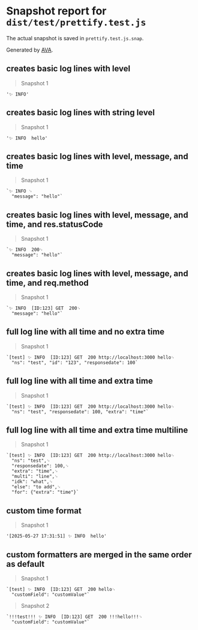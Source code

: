 # Snapshot report for `dist/test/prettify.test.js`

The actual snapshot is saved in `prettify.test.js.snap`.

Generated by [AVA](https://avajs.dev).

## creates basic log lines with level

> Snapshot 1

    '✨ INFO'

## creates basic log lines with string level

> Snapshot 1

    '✨ INFO  hello'

## creates basic log lines with level, message, and time

> Snapshot 1

    `✨ INFO ␊
      "message": "hello"`

## creates basic log lines with level, message, and time, and res.statusCode

> Snapshot 1

    `✨ INFO  200␊
      "message": "hello"`

## creates basic log lines with level, message, and time, and req.method

> Snapshot 1

    `✨ INFO  [ID:123] GET  200␊
      "message": "hello"`

## full log line with all time and no extra time

> Snapshot 1

    `[test] ✨ INFO  [ID:123] GET  200 http://localhost:3000 hello␊
      "ns": "test", "id": "123", "responsedate": 100`

## full log line with all time and extra time

> Snapshot 1

    `[test] ✨ INFO  [ID:123] GET  200 http://localhost:3000 hello␊
      "ns": "test", "responsedate": 100, "extra": "time"`

## full log line with all time and extra time multiline

> Snapshot 1

    `[test] ✨ INFO  [ID:123] GET  200 http://localhost:3000 hello␊
      "ns": "test",␊
      "responsedate": 100,␊
      "extra": "time",␊
      "multi": "line",␊
      "idk": "what",␊
      "else": "to add",␊
      "for": {"extra": "time"}`

## custom time format

> Snapshot 1

    '[2025-05-27 17:31:51] ✨ INFO  hello'

## custom formatters are merged in the same order as default

> Snapshot 1

    `[test] ✨ INFO  [ID:123] GET  200 hello␊
      "customField": "customValue"`

> Snapshot 2

    `!!!test!!! ✨ INFO  [ID:123] GET  200 !!!hello!!!␊
      "customField": "customValue"`
